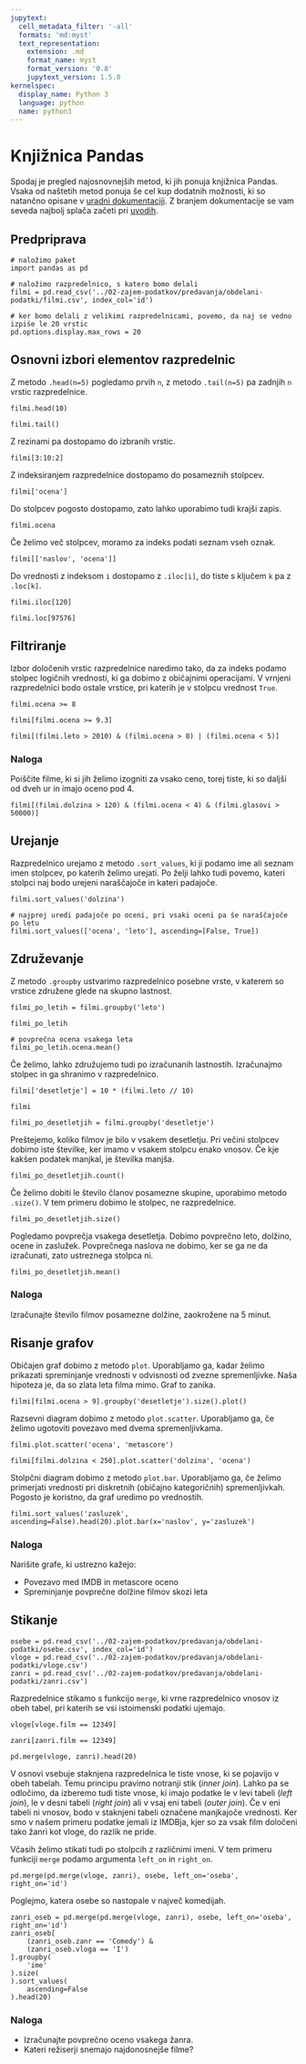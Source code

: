 ```yaml
---
jupytext:
  cell_metadata_filter: '-all'
  formats: 'md:myst'
  text_representation:
    extension: .md
    format_name: myst
    format_version: '0.8'
    jupytext_version: 1.5.0
kernelspec:
  display_name: Python 3
  language: python
  name: python3
---
```


# Knjižnica Pandas

Spodaj je pregled najosnovnejših metod, ki jih ponuja knjižnica Pandas. Vsaka od naštetih metod ponuja še cel kup dodatnih možnosti, ki so natančno opisane v [uradni dokumentaciji](http://pandas.pydata.org/pandas-docs/stable/). Z branjem dokumentacije se vam seveda najbolj splača začeti pri [uvodih](http://pandas.pydata.org/pandas-docs/stable/tutorials.html).


## Predpriprava

```{code-cell}
# naložimo paket
import pandas as pd

# naložimo razpredelnico, s katero bomo delali
filmi = pd.read_csv('../02-zajem-podatkov/predavanja/obdelani-podatki/filmi.csv', index_col='id')

# ker bomo delali z velikimi razpredelnicami, povemo, da naj se vedno izpiše le 20 vrstic
pd.options.display.max_rows = 20
```

## Osnovni izbori elementov razpredelnic


Z metodo `.head(n=5)` pogledamo prvih `n`, z metodo `.tail(n=5)` pa zadnjih `n` vrstic razpredelnice.

```{code-cell}
filmi.head(10)
```

```{code-cell}
filmi.tail()
```

Z rezinami pa dostopamo do izbranih vrstic.

```{code-cell}
filmi[3:10:2]
```

Z indeksiranjem razpredelnice dostopamo do posameznih stolpcev.

```{code-cell}
filmi['ocena']
```

Do stolpcev pogosto dostopamo, zato lahko uporabimo tudi krajši zapis.

```{code-cell}
filmi.ocena
```

Če želimo več stolpcev, moramo za indeks podati seznam vseh oznak.

```{code-cell}
filmi[['naslov', 'ocena']]
```

Do vrednosti z indeksom `i` dostopamo z `.iloc[i]`, do tiste s ključem `k` pa z `.loc[k]`.

```{code-cell}
filmi.iloc[120]
```

```{code-cell}
filmi.loc[97576]
```

## Filtriranje


Izbor določenih vrstic razpredelnice naredimo tako, da za indeks podamo stolpec logičnih vrednosti, ki ga dobimo z običajnimi operacijami. V vrnjeni razpredelnici bodo ostale vrstice, pri katerih je v stolpcu vrednost `True`.

```{code-cell}
filmi.ocena >= 8
```

```{code-cell}
filmi[filmi.ocena >= 9.3]
```

```{code-cell}
filmi[(filmi.leto > 2010) & (filmi.ocena > 8) | (filmi.ocena < 5)]
```

### Naloga

Poiščite filme, ki si jih želimo izogniti za vsako ceno, torej tiste, ki so daljši od dveh ur in imajo oceno pod 4.

```{code-cell}
filmi[(filmi.dolzina > 120) & (filmi.ocena < 4) & (filmi.glasovi > 50000)]
```

## Urejanje


Razpredelnico urejamo z metodo `.sort_values`, ki ji podamo ime ali seznam imen stolpcev, po katerih želimo urejati. Po želji lahko tudi povemo, kateri stolpci naj bodo urejeni naraščajoče in kateri padajoče.

```{code-cell}
filmi.sort_values('dolzina')
```

```{code-cell}
# najprej uredi padajoče po oceni, pri vsaki oceni pa še naraščajoče po letu
filmi.sort_values(['ocena', 'leto'], ascending=[False, True])
```

## Združevanje


Z metodo `.groupby` ustvarimo razpredelnico posebne vrste, v katerem so vrstice združene glede na skupno lastnost.

```{code-cell}
filmi_po_letih = filmi.groupby('leto')
```

```{code-cell}
filmi_po_letih
```

```{code-cell}
# povprečna ocena vsakega leta
filmi_po_letih.ocena.mean()
```

Če želimo, lahko združujemo tudi po izračunanih lastnostih. Izračunajmo stolpec in ga shranimo v razpredelnico.

```{code-cell}
filmi['desetletje'] = 10 * (filmi.leto // 10)
```

```{code-cell}
filmi
```

```{code-cell}
filmi_po_desetletjih = filmi.groupby('desetletje')
```

Preštejemo, koliko filmov je bilo v vsakem desetletju. Pri večini stolpcev dobimo iste številke, ker imamo v vsakem stolpcu enako vnosov. Če kje kakšen podatek manjkal, je številka manjša.

```{code-cell}
filmi_po_desetletjih.count()
```

Če želimo dobiti le število članov posamezne skupine, uporabimo metodo `.size()`. V tem primeru dobimo le stolpec, ne razpredelnice.

```{code-cell}
filmi_po_desetletjih.size()
```

Pogledamo povprečja vsakega desetletja. Dobimo povprečno leto, dolžino, ocene in zaslužek. Povprečnega naslova ne dobimo, ker se ga ne da izračunati, zato ustreznega stolpca ni.

```{code-cell}
filmi_po_desetletjih.mean()
```

### Naloga

Izračunajte število filmov posamezne dolžine, zaokrožene na 5 minut.


## Risanje grafov

Običajen graf dobimo z metodo `plot`. Uporabljamo ga, kadar želimo prikazati spreminjanje vrednosti v odvisnosti od zvezne spremenljivke. Naša hipoteza je, da so zlata leta filma mimo. Graf to zanika.

```{code-cell}
filmi[filmi.ocena > 9].groupby('desetletje').size().plot()
```

Razsevni diagram dobimo z metodo `plot.scatter`. Uporabljamo ga, če želimo ugotoviti povezavo med dvema spremenljivkama.

```{code-cell}
filmi.plot.scatter('ocena', 'metascore')
```

```{code-cell}
filmi[filmi.dolzina < 250].plot.scatter('dolzina', 'ocena')
```

Stolpčni diagram dobimo z metodo `plot.bar`. Uporabljamo ga, če želimo primerjati vrednosti pri diskretnih (običajno kategoričnih) spremenljivkah. Pogosto je koristno, da graf uredimo po vrednostih.

```{code-cell}
filmi.sort_values('zasluzek', ascending=False).head(20).plot.bar(x='naslov', y='zasluzek')
```

### Naloga

Narišite grafe, ki ustrezno kažejo:
- Povezavo med IMDB in metascore oceno
- Spreminjanje povprečne dolžine filmov skozi leta


## Stikanje

```{code-cell}
osebe = pd.read_csv('../02-zajem-podatkov/predavanja/obdelani-podatki/osebe.csv', index_col='id')
vloge = pd.read_csv('../02-zajem-podatkov/predavanja/obdelani-podatki/vloge.csv')
zanri = pd.read_csv('../02-zajem-podatkov/predavanja/obdelani-podatki/zanri.csv')
```

Razpredelnice stikamo s funkcijo `merge`, ki vrne razpredelnico vnosov iz obeh tabel, pri katerih se vsi istoimenski podatki ujemajo.

```{code-cell}
vloge[vloge.film == 12349]
```

```{code-cell}
zanri[zanri.film == 12349]
```

```{code-cell}
pd.merge(vloge, zanri).head(20)
```

V osnovi vsebuje staknjena razpredelnica le tiste vnose, ki se pojavijo v obeh tabelah. Temu principu pravimo notranji stik (_inner join_). Lahko pa se odločimo, da izberemo tudi tiste vnose, ki imajo podatke le v levi tabeli (_left join_), le v desni tabeli (_right join_) ali v vsaj eni tabeli (_outer join_). Če v eni tabeli ni vnosov, bodo v staknjeni tabeli označene manjkajoče vrednosti. Ker smo v našem primeru podatke jemali iz IMDBja, kjer so za vsak film določeni tako žanri kot vloge, do razlik ne pride.


Včasih želimo stikati tudi po stolpcih z različnimi imeni. V tem primeru funkciji `merge` podamo argumenta `left_on` in `right_on`.

```{code-cell}
pd.merge(pd.merge(vloge, zanri), osebe, left_on='oseba', right_on='id')
```

Poglejmo, katera osebe so nastopale v največ komedijah.

```{code-cell}
zanri_oseb = pd.merge(pd.merge(vloge, zanri), osebe, left_on='oseba', right_on='id')
zanri_oseb[
    (zanri_oseb.zanr == 'Comedy') &
    (zanri_oseb.vloga == 'I')
].groupby(
    'ime'
).size(
).sort_values(
    ascending=False
).head(20)
```

### Naloga

- Izračunajte povprečno oceno vsakega žanra.
- Kateri režiserji snemajo najdonosnejše filme?
